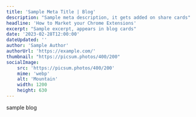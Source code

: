 ```yaml
---
title: 'Sample Meta Title | Blog'
description: "Sample meta description, it gets added on share cards"
headline: 'How to Market your Chrome Extensions'
excerpt: "Sample excerpt, appears in blog cards"
date: '2023-02-28T12:00:00'
dateUpdated: ''
author: 'Sample Author'
authorUrl: 'https://example.com/'
thumbnail: "https://picsum.photos/400/200"
socialImage:
    src: 'https://picsum.photos/400/200'
    mime: 'webp'
    alt: 'Mountain'
    width: 1200
    height: 630
---
```

sample blog